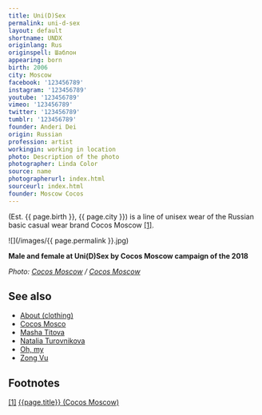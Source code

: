 ```yaml
---
title: Uni(D)Sex
permalink: uni-d-sex
layout: default
shortname: UNDX
originlang: Rus
originspell: Шаблон
appearing: born
birth: 2006
city: Moscow
facebook: '123456789'
instagram: '123456789'
youtube: '123456789'
vimeo: '123456789'
twitter: '123456789'
tumblr: '123456789'
founder: Anderi Dei
origin: Russian
profession: artist
workingin: working in location
photo: Description of the photo
photographer: Linda Color
source: name
photographerurl: index.html
sourceurl: index.html
founder: Moscow Cocos
---
```


(Est. {{ page.birth }}, {{ page.city }}) is a line of unisex wear of the Russian basic casual wear brand Cocos Moscow <span id="a1">[\[1\]](#f1)</span>.

![](/images/{{ page.permalink }}.jpg)

**Male and female at Uni(D)Sex by Cocos Moscow campaign of the 2018**

*Photo: [Cocos Moscow](cocos-moscow) / [Cocos Moscow](https://cocos-moscow.ru/product-category/unisex/)*

## See also

+ [About (clothing)](about-clothing)
+ [Cocos Mosco](cocos-moscow)
+ [Masha Titova](titova-masha)
+ [Natalia Turovnikova](turovnikova-natalia)
+ [Oh, my](oh-my)
+ [Zong Vu](vu-zong)

## Footnotes

[[1]](#a1) <span id="f1"></span> [{{page.title}} (Cocos Moscow)](https://cocos-moscow.ru/product-category/unisex/)
